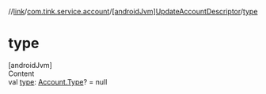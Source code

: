 //[link](../../index.md)/[com.tink.service.account](../index.md)/[[androidJvm]UpdateAccountDescriptor](index.md)/[type](type.md)



# type  
[androidJvm]  
Content  
val [type](type.md): [Account.Type](../../com.tink.model.account/[android-jvm]-account/-type/index.md)? = null  



